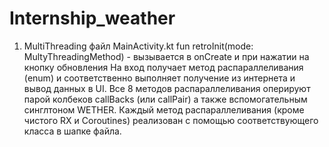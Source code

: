# Internship_weather

1. MultiThreading
  файл MainActivity.kt
    fun retroInit(mode: MultyThreadingMethod) - вызывается в onCreate и при нажатии на кнопку обновления
      На вход получает метод распараллеливания (enum) и соответственно выполняет получение из интернета и вывод данных в UI. 
      Все 8 методов распараллеливания оперируют парой колбеков callBacks (или  callPair) а также вспомогательным синглтоном WETHER.
      Каждый метод распараллеливания (кроме чистого RX и Coroutines) реализован с помощью соответствующего класса в шапке файла.

